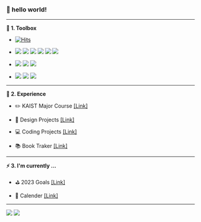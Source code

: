 ### 👋 hello world!

---

**🧰 1. Toolbox**

- [![Hits](https://hits.seeyoufarm.com/api/count/incr/badge.svg?url=https%3A%2F%2Fgithub.com%2Fhoosong0235&count_bg=%23666666&title_bg=%23333333&icon=github.svg&icon_color=%23FFFFFF&title=Github&edge_flat=false)](https://hits.seeyoufarm.com)

- <img src="https://img.shields.io/badge/Rust-000000?style=flat&logo=Rust&logoColor=white"/> <img src="https://img.shields.io/badge/Python-3776AB?style=flat&logo=Python&logoColor=white"/> <img src="https://img.shields.io/badge/C-A8B9CC?style=flat&logo=C&logoColor=white"/> <img src="https://img.shields.io/badge/C++-00599C?style=flat&logo=Cplusplus&logoColor=white"/> <img src="https://img.shields.io/badge/Java-007395?style=flat&logo=Jordan&logoColor=white"/> <img src="https://img.shields.io/badge/Dart-0175C2?style=flat&logo=Dart&logoColor=white"/>

<!--- <img src="https://img.shields.io/badge/Scala-DC322F?style=flat&logo=Scala&logoColor=white"/> -->

- <img src="https://img.shields.io/badge/Flutter-02569B?style=flat&logo=Flutter&logoColor=white"/> <img src="https://img.shields.io/badge/Firebase-FFCA28?style=flat&logo=Firebase&logoColor=white"/> <img src="https://img.shields.io/badge/Unity-FFFFFF?style=flat&logo=Unity&logoColor=white"/> 

<!--- <img src="https://img.shields.io/badge/HTML5-E34F26?style=flat&logo=HTML5&logoColor=white"/> <img src="https://img.shields.io/badge/CSS3-1572B6?style=flat&logo=CSS3&logoColor=white"/> <img src="https://img.shields.io/badge/JavaScript-F7DF1E?style=flat&logo=JavaScript&logoColor=white"/> -->

- <img src="https://img.shields.io/badge/Rhinoceros-801010?style=flat&logo=Rhinoceros&logoColor=white"/> <img src="https://img.shields.io/badge/Adobe Illustrator-FF9A00?style=flat&logo=Adobe Illustrator&logoColor=white"/> <img src="https://img.shields.io/badge/Adobe Photoshop-31A8FF?style=flat&logo=Adobe Photoshop&logoColor=white"/>

<!--- <img src="https://img.shields.io/badge/Figma-F24E1E?style=flat&logo=Figma&logoColor=white"/> -->

---

**📘 2. Experience**

- ✏️ KAIST Major Course [[Link]](https://hoosong0235.notion.site/a2ed85f766b94552b7a58e7f3988cf51?v=47e1279ea52e47c981a0bc3f5b18e7a7)

- 🎨 Design Projects [[Link]](https://hoosong0235.notion.site/0833f558fd8e4a8abf56e7eb5a993a75?v=2989dfdab2764ec9beb37b55c204dc41)

- 💻 Coding Projects [[Link]](https://hoosong0235.notion.site/f35708fe4b324ef5a774a91c37b235cd?v=50255275c0f84a92bd8bd8ecebea1e65)

- 📚 Book Traker [[Link]](https://hoosong0235.notion.site/56058a0a5e634beab981d5ee18330530?v=8775a894298f4e25936fe5d6805dda60)

---

**⚡ 3. I'm currently ...**

- ⛳ 2023 Goals [[Link]](https://hoosong0235.notion.site/2b49f791d194498e8f0599b4fe06ffd5?v=c4802f4fc5bb424c9db5fb5cb09914ea)

- 📅 Calender [[Link]](https://hoosong0235.notion.site/68132862a6624d7b990e0244b93e6be0?v=51b9d6c58917488e9315cda14b63663c)

---

<img src="http://mazandi.herokuapp.com/api?handle=hoosong0235&theme=warm"/> <img src="http://mazandi.herokuapp.com/api?handle=hoosong0235c&theme=warm"/>
